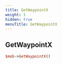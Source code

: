 ```yaml
---
title: GetWaypointX
weight: 1
hidden: true
menuTitle: GetWaypointX
---
```

## GetWaypointX
```perl
$mob->GetWaypointX()
```